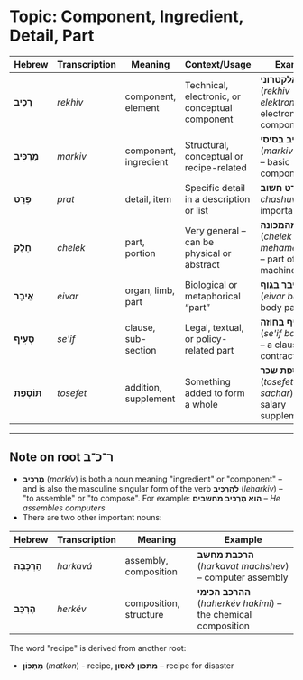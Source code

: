 # Topic: Component, Ingredient, Detail, Part

| **Hebrew**         | **Transcription** | **Meaning**             | **Context/Usage**                              | **Example** |  
|--------------------|-------------------|--------------------------|------------------------------------------------|-------------|  
| **רְכִיב**         | *rekhiv*           | component, element       | Technical, electronic, or conceptual component | **רכיב אלקטרוני** (*rekhiv elektroní*) – electronic component |  
| **מַרְכִּיב**       | *markiv*           | component, ingredient    | Structural, conceptual or recipe-related       | **מרכיב בסיסי** (*markiv basisí*) – basic component |  
| **פְּרָט**         | *prat*             | detail, item             | Specific detail in a description or list       | **פרט חשוב** (*prat chashuv*) – an important detail |  
| **חֵלֶק**          | *chelek*           | part, portion            | Very general – can be physical or abstract     | **חלק מהמכונה** (*chelek mehamechoná*) – part of the machine |  
| **אֵיבָר**         | *eivar*            | organ, limb, part        | Biological or metaphorical “part”              | **איבר בגוף** (*eivar baguf*) – body part |  
| **סֶעִיף**         | *se'if*            | clause, sub-section      | Legal, textual, or policy-related part         | **סעיף בחוזה** (*se'if bachozé*) – a clause in a contract |  
| **תּוֹסֶפֶת**       | *tosefet*          | addition, supplement     | Something added to form a whole                | **תוספת שכר** (*tosefet sachar*) – salary supplement |  

---

## Note on root ר־כ־ב

- **מַרְכִּיב** (*markív*) is both a noun meaning "ingredient" or "component" – and is also the masculine singular form of the verb **להַרְכִּיב** (*leharkiv*) – "to assemble" or "to compose". For example: **הוא מַרְכִּיב מחשבים** – *He assembles computers*  
- There are two other important nouns:

| **Hebrew**     | **Transcription** | **Meaning**             | **Example** |
|----------------|-------------------|--------------------------|-------------|
| **הַרְכָּבָה**   | *harkavá*          | assembly, composition     | **הרכבת מחשב** (*harkavat machshev*) – computer assembly |
| **הֶרְכֵּב**     | *herkév*           | composition, structure    | **ההרכב הכימי** (*haherkév hakimi*) – the chemical composition |

The word "recipe" is derived from another root:
- **מַתְכּוֹן** (*matkon*) - recipe, **מתכון לאסון** – recipe for disaster
